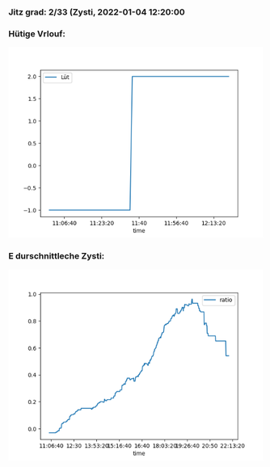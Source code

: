 ### Jitz grad: 2/33 (Zysti, 2022-01-04 12:20:00

### Hütige Vrlouf:
![Graph](Today.png)

### E durschnittleche Zysti:
![Graph](Zysti.png)
